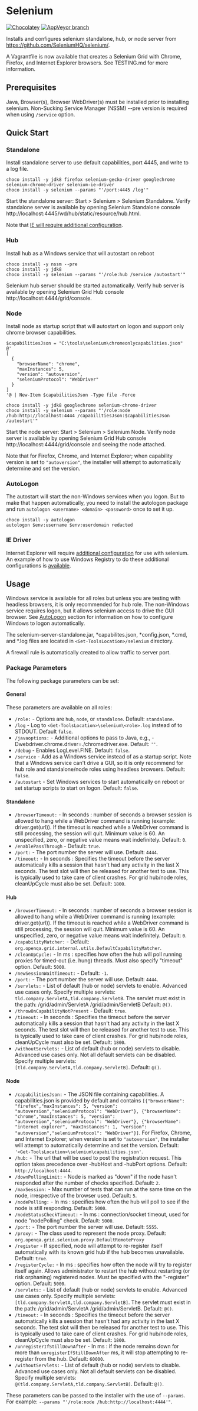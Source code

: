 ﻿# Selenium

[![Chocolatey](https://img.shields.io/chocolatey/dt/selenium.svg)](https://chocolatey.org/packages/Selenium)
[![AppVeyor branch](https://img.shields.io/appveyor/ci/dhoer/choco-selenium/master.svg)](https://ci.appveyor.com/project/dhoer/choco-selenium)

Installs and configures selenium standalone, hub, or node server
from https://github.com/SeleniumHQ/selenium/.

A Vagrantfile is now available that creates a Selenium Grid with
Chrome, Firefox, and Internet Explorer browsers. See TESTING.md for
more information.

## Prerequisites

Java, Browser(s), Browser WebDriver(s) must be installed prior to
installing selenium. Non-Sucking Service Manager (NSSM) --pre
version is required when using `/service` option.

## Quick Start

### Standalone

Install standalone server to use default capabilities, port 4445, and
write to a log file.

```
choco install -y jdk8 firefox selenium-gecko-driver googlechrome selenium-chrome-driver selenium-ie-driver
choco install -y selenium --params "'/port:4445 /log'"
```

Start the standalone server: Start > Selenium > Selenium Standalone.
Verify standalone server is available by opening Selenium Standalone
console http://localhost:4445/wd/hub/static/resource/hub.html.

Note that [IE will require additional configuration](https://github.com/SeleniumHQ/selenium/wiki/InternetExplorerDriver#required-configuration).

### Hub

Install hub as a Windows service that will autostart on reboot

```
choco install -y nssm --pre
choco install -y jdk8
choco install -y selenium --params "'/role:hub /service /autostart'"
```

Selenium hub server should be started automatically.
Verify hub server is available by opening Selenium Grid Hub console
http://localhost:4444/grid/console.

### Node

Install node as startup script that will autostart on logon and
support only chrome browser capabilities.

```
$capabilitiesJson = "C:\tools\selenium\chromeonlycapabilities.json"
@'
[
  {
    "browserName": "chrome",
    "maxInstances": 5,
    "version": "autoversion",
    "seleniumProtocol": "WebDriver"
  }
]
'@ | New-Item $capabilitiesJson -Type file -Force

choco install -y jdk8 googlechrome selenium-chrome-driver
choco install -y selenium --params "'/role:node /hub:http://localhost:4444 /capabilitiesJson:$capabilitiesJson /autostart'"
```

Start the node server: Start > Selenium > Selenium Node.
Verify node server is available by opening Selenium Grid Hub console
http://localhost:4444/grid/console and seeing the node attached.

Note that for Firefox, Chrome, and Internet Explorer; when capability
version is set to `"autoversion"`, the installer will attempt to
automatically determine and set the version.

### AutoLogon

The autostart will start the non-Windows services when you logon.  But
to make that happen automatically, you need to install the autologon
package and run `autologon <username> <domain> <password>` once to set
it up.

```
choco install -y autologon
autologon $env:username $env:userdomain redacted
```

### IE Driver

Internet Explorer will require
[additional configuration](https://github.com/SeleniumHQ/selenium/wiki/InternetExplorerDriver#required-configuration)
for use with selenium.  An example of how to use Windows Registry to
do these additional configurations is
[available](https://github.com/dhoer/choco-selenium/blob/master/vagrant-provision-grid.ps1#L34-L93).


## Usage

Windows service is available for all roles but unless you are testing
with headless browsers, it is only recommended for hub role.  The
non-Windows service requires logon, but it allows selenium access to
drive the GUI browser. See
[AutoLogon](https://github.com/dhoer/choco-selenium#autologon) section
for information on how to configure Windows to logon automatically.

The selenium-server-standalone.jar, *capabilites.json, *config.json,
*.cmd, and *.log files are located in `<Get-ToolsLocation>/selenium`
directory.

A firewall rule is automatically created to allow traffic to server
port.

### Package Parameters

The following package parameters can be set:

#### General

These parameters are available on all roles:

- `/role:` - Options are `hub`, `node`, or `standalone`.
    Default: `standalone`.
- `/log` - Log to `<Get-ToolsLocation>\selenium\<role>.log`
    instead of to STDOUT. Default `false`.
- `/javaoptions:` - Additional options to pass to Java, e.g.,
    -Dwebdriver.chrome.driver=./chromedriver.exe.
    Default: `''`.
- `/debug` - Enables LogLevel.FINE. Default: `false`.
- `/service` - Add as a Windows service instead of as a startup script.
    Note that a Windows service can't drive a GUI, so it is only
    recommend for hub role and standalone/node roles using headless
    browsers. Default: `false`.
- `/autostart` - Set Windows services to start automatically on reboot
    or set startup scripts to start on logon.  Default: `false`.

#### Standalone

- `/browserTimeout:` - In seconds : number of seconds a browser session
    is allowed to hang while a WebDriver command is running (example:
    driver.get(url)). If the timeout is reached while a WebDriver
    command is still processing, the session will quit. Minimum value
    is 60. An unspecified, zero, or negative value means wait
    indefinitely. Default: `0`.
- `/enablePassThrough` - Default: `true`.
- `/port:` - The port number the server will use. Default: `4444`.
- `/timeout:` - In seconds : Specifies the timeout before the server
    automatically kills a session that hasn't had any activity in the
    last X seconds. The test slot will then be released for another
    test to use. This is typically used to take care of client crashes.
    For grid hub/node roles, cleanUpCycle must also be set.
    Default: `1800`.

#### Hub

- `/browserTimeout:` - In seconds : number of seconds a browser session
    is allowed to hang while a WebDriver command is running (example:
    driver.get(url)). If the timeout is reached while a WebDriver
    command is still processing, the session will quit. Minimum value
    is 60. An unspecified, zero, or negative value means wait
    indefinitely. Default: `0`.
- `/capabilityMatcher:` -
    Default: `org.openqa.grid.internal.utils.DefaultCapabilityMatcher`.
- `/cleanUpCycle:` - In ms : specifies how often the hub will poll
    running proxies for timed-out (i.e. hung) threads. Must also
    specify "timeout" option. Default: `5000`.
- `/newSessionWaitTimeout:` - Default: `-1`.
- `/port:` - The port number the server will use. Default: `4444`.
- `/servlets:` - List of default (hub or node) servlets to enable.
    Advanced use cases only. Specify multiple servlets:
    `tld.company.ServletA,tld.company.ServletB`. The servlet must exist
    in the path: /grid/admin/ServletA /grid/admin/ServletB
    Default: `@()`.
- `/throwOnCapabilityNotPresent` - Default: `true`.
- `/timeout:` - In seconds : Specifies the timeout before the server
    automatically kills a session that hasn't had any activity in the
    last X seconds. The test slot will then be released for another
    test to use. This is typically used to take care of client crashes.
    For grid hub/node roles, cleanUpCycle must also be set.
    Default: `1800`.
- `/withoutServlets:` - List of default (hub or node) servlets to
    disable. Advanced use cases only. Not all default servlets can be
    disabled. Specify multiple servlets:
    `[tld.company.ServletA,tld.company.ServletB]`. Default: `@()`.

#### Node

- `/capabilitiesJson:` - The JSON file containing capabilities. A
    capabilities.json is provided by default and contains
    `[{"browserName": "firefox","maxInstances": 5,
    "version": "autoversion","seleniumProtocol": "WebDriver"},
    {"browserName": "chrome","maxInstances": 5,
    "version": "autoversion","seleniumProtocol": "WebDriver"},
    {"browserName": "internet explorer", "maxInstances": 1,
    "version": "autoversion","seleniumProtocol": "WebDriver"}]`.
    For Firefox, Chrome, and Internet Explorer; when version is set to
    `"autoversion"`, the installer will attempt to automatically
    determine and set the version.
    Default: `'<Get-ToolsLocation>\selenium\capabilities.json'`.
- `/hub:` - The url that will be used to post the registration request.
    This option takes precedence over -hubHost and -hubPort options.
    Default: `http://localhost:4444`.
- `/downPollingLimit:` - Node is marked as "down" if the node hasn't
    responded after the number of checks specified. Default: `2`.
- `/maxSession:` - Max number of tests that can run at the same
    time on the node, irrespective of the browser used. Default: `5`.
- `/nodePolling:` - In ms : specifies how often the hub will poll to see
    if the node is still responding. Default: `5000`.
- `/nodeStatusCheckTimeout:` - In ms : connection/socket timeout, used
    for node "nodePolling" check. Default: `5000`.
- `/port:` - The port number the server will use. Default: `5555`.
- `/proxy:` - The class used to represent the node proxy.
    Default: `org.openqa.grid.selenium.proxy.DefaultRemoteProxy`
- `/register` - If specified, node will attempt to re-register itself
    automatically with its known grid hub if the hub becomes
    unavailable. Default: `true`.
- `/registerCycle:` - In ms : specifies how often the node will try to
    register itself again. Allows administrator to restart the hub
    without restarting (or risk orphaning) registered nodes. Must be
    specified with the "-register" option. Default: `5000`.
- `/servlets:` - List of default (hub or node) servlets to enable.
    Advanced use cases only. Specify multiple servlets:
    `[tld.company.ServletA,tld.company.ServletB]`. The servlet must
    exist in the path: /grid/admin/ServletA /grid/admin/ServletB.
    Default: `@()`.
- `/timeout:` - In seconds : Specifies the timeout before the server
    automatically kills a session that hasn't had any activity in the
    last X seconds. The test slot will then be released for another test
    to use. This is typically used to take care of client crashes. For
    grid hub/node roles, cleanUpCycle must also be set. Default: `1800`.
- `/unregisterIfStillDownAfter` - In ms : if the node remains down for
    more than `unregisterIfStillDownAfter` ms, it will stop
    attempting to re-register from the hub. Default: `60000`.
- `/withoutServlets:` - List of default (hub or node) servlets to
    disable. Advanced use cases only. Not all default servlets can be
    disabled. Specify multiple servlets:
    `@(tld.company.ServletA,tld.company.ServletB)`.
    Default: `@()`.

These parameters can be passed to the installer with the use of
`--params`. For example:
`--params "'/role:node /hub:http://localhost:4444'"`.
